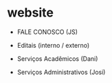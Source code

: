 # website

- FALE CONOSCO (JS)
- Editais (interno / externo)

- Serviços Acadêmicos (Dani)
- Serviços Administrativos (Josi)